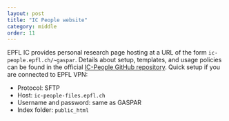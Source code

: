 ```yaml
---
layout: post
title: "IC People website"
category: middle
order: 11
---
```


EPFL IC provides personal research page hosting at a URL of the form `ic-people.epfl.ch/~gaspar`. Details about setup, templates, and usage policies can be found in the official [IC-People GitHub repository](https://github.com/EPFL-IC/ic-people-website). Quick setup if you are connected to EPFL VPN:

- Protocol: SFTP
- Host: `ic-people-files.epfl.ch`
- Username and password: same as GASPAR
- Index folder: `public_html`
